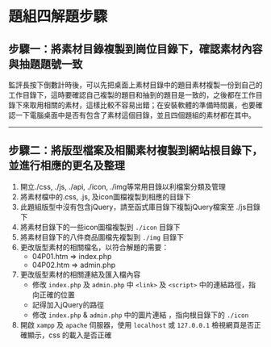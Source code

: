 # 題組四解題步驟

## 步驟一：將素材目錄複製到崗位目錄下，確認素材內容與抽題題號一致
監評長按下倒數計時後，可以先把桌面上素材目錄中的題目素材複製一份到自己的工作目錄下，這時要確認自己複製的題目和抽到的題目是一致的，之後都在工作目錄下來取用相關的素材，這樣比較不容易出錯；在安裝軟體的準備時間裏，也要確認一下電腦桌面中是否有包含了素材這個目錄，並且四個題組的素材都在其中。

---

## 步驟二：將版型檔案及相關素材複製到網站根目錄下，並進行相應的更名及整理
  1. 開立./css, ./js, ./api, ./icon, ./img等常用目錄以利檔案分類及管理
  2. 將素材檔中的.css, .js, 及icon圖檔複製到相應的目錄下
  3. 此題組版型中沒有包含jQuery，請至函式庫目錄下複製jQuery檔案至 ./js目錄下
  4. 將素材目錄下的一些icon圖檔複製到 `./icon` 目錄下
  5. 將素材目錄下的八件商品圖檔先複製到 `./img` 目錄下
  6. 更改版型素材的相關檔名，以符合解題的需要：
      * 04P01.htm => index.php
      * 04P02.htm => admin.php
  7. 更改版型素材的相關連結及匯入檔內容
      * 修改 `index.php` 及 `admin.php` 中 `<link>` 及 `<script>` 中的連結路徑，指向正確的位置
      * 記得加入jQuery的路徑
      * 修改 `index.php` & `admin.php` 中的圖片連結 ，指向根目錄下的 `./icon` 
  8. 開啟 `xampp` 及 `apache` 伺服器，使用 `localhost` 或 `127.0.0.1` 檢視網頁是否正確顯示，css 的載入是否正確